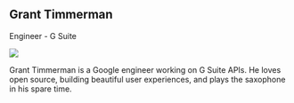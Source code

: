 ## Grant Timmerman

Engineer - G Suite

![](https://avatars3.githubusercontent.com/u/744973?s=200&v=4)

 Grant Timmerman is a Google engineer working on G Suite APIs.
 He loves open source, building beautiful user experiences, and plays the saxophone in his spare time.
